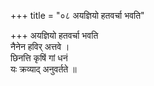 +++
title = "०८ अयज्ञियो हतवर्चा भवति"

+++
अयज्ञियो हतवर्चा भवति  
नैनेन हविर् अत्तवे ।  
छिनत्ति कृषिं गां धनं  
यः क्रव्याद् अनुवर्तते ॥